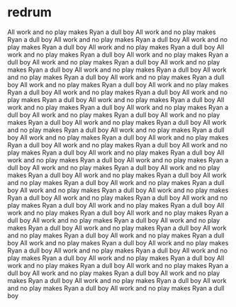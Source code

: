 # redrum
All work and no play makes Ryan a dull boy
All work and no play makes Ryan a dull boy
All work and no play makes Ryan a dull boy
All work and no play makes Ryan a dull boy
All work and no play makes Ryan a dull boy
All work and no play makes Ryan a dull boy
All work and no play makes Ryan a dull boy
All work and no play makes Ryan a dull boy
All work and no play makes Ryan a dull boy
All work and no play makes Ryan a dull boy
All work and no play makes Ryan a dull boy
All work and no play makes Ryan a dull boy
All work and no play makes Ryan a dull boy
All work and no play makes Ryan a dull boy
All work and no play makes Ryan a dull boy
All work and no play makes Ryan a dull boy
All work and no play makes Ryan a dull boy
All work and no play makes Ryan a dull boy
All work and no play makes Ryan a dull boy
All work and no play makes Ryan a dull boy
All work and no play makes Ryan a dull boy
All work and no play makes Ryan a dull boy
All work and no play makes Ryan a dull boy
All work and no play makes Ryan a dull boy
All work and no play makes Ryan a dull boy
All work and no play makes Ryan a dull boy
All work and no play makes Ryan a dull boy
All work and no play makes Ryan a dull boy
All work and no play makes Ryan a dull boy
All work and no play makes Ryan a dull boy
All work and no play makes Ryan a dull boy
All work and no play makes Ryan a dull boy
All work and no play makes Ryan a dull boy
All work and no play makes Ryan a dull boy
All work and no play makes Ryan a dull boy
All work and no play makes Ryan a dull boy
All work and no play makes Ryan a dull boy
All work and no play makes Ryan a dull boy
All work and no play makes Ryan a dull boy
All work and no play makes Ryan a dull boy
All work and no play makes Ryan a dull boy
All work and no play makes Ryan a dull boy
All work and no play makes Ryan a dull boy
All work and no play makes Ryan a dull boy
All work and no play makes Ryan a dull boy
All work and no play makes Ryan a dull boy
All work and no play makes Ryan a dull boy
All work and no play makes Ryan a dull boy
All work and no play makes Ryan a dull boy
All work and no play makes Ryan a dull boy
All work and no play makes Ryan a dull boy
All work and no play makes Ryan a dull boy
All work and no play makes Ryan a dull boy
All work and no play makes Ryan a dull boy
All work and no play makes Ryan a dull boy
All work and no play makes Ryan a dull boy
All work and no play makes Ryan a dull boy
All work and no play makes Ryan a dull boy
All work and no play makes Ryan a dull boy
All work and no play makes Ryan a dull boy
